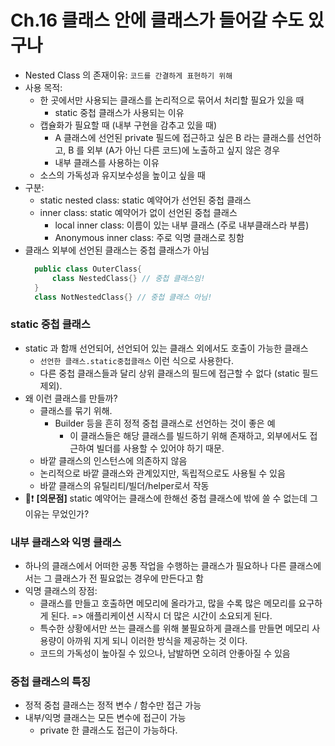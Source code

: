 # Ch.16 클래스 안에 클래스가 들어갈 수도 있구나
- Nested Class 의 존재이유: `코드를 간결하게 표현하기 위해`
- 사용 목적: 
  - 한 곳에서만 사용되는 클래스를 논리적으로 묶어서 처리할 필요가 있을 때
    - static 중첩 클래스가 사용되는 이유
  - 캡슐화가 필요할 때 (내부 구현을 감추고 있을 때)
    - A 클래스에 선언된 private 필드에 접근하고 싶은 B 라는 클래스를 선언하고, B 를 외부 (A가 아닌 다른 코드)에 노출하고 싶지 않은 경우
    - 내부 클래스를 사용하는 이유
  - 소스의 가독성과 유지보수성을 높이고 싶을 때
- 구분:
  - static nested class: static 예약어가 선언된 중첩 클래스
  - inner class: static 예약어가 없이 선언된 중첩 클래스
    - local inner class: 이름이 있는 내부 클래스 (주로 내부클래스라 부름)
    - Anonymous inner class: 주로 익명 클래스로 칭함
- 클래스 외부에 선언된 클래스는 중첩 클래스가 아님
  ```java
    public class OuterClass{
        class NestedClass{} // 중첩 클래스임!
    }
    class NotNestedClass{} // 중첩 클래스 아님!
    ```

### static 중첩 클래스
- static 과 함깨 선언되어, 선언되어 있는 클래스 외에서도 호출이 가능한 클래스
  - `선언한 클래스.static중첩클래스` 이런 식으로 사용한다.
  - 다른 중첩 클래스들과 달리 상위 클래스의 필드에 접근할 수 없다 (static 필드 제외).
- 왜 이런 클래스를 만들까?
  - 클래스를 묶기 위해.
    - Builder 등을 흔히 정적 중첩 클래스로 선언하는 것이 좋은 예
      - 이 클래스들은 해당 클래스를 빌드하기 위해 존재하고, 외부에서도 접근하여 빌더를 사용할 수 있어야 하기 때문.
  - 바깥 클래스의 인스턴스에 의존하지 않음 
  - 논리적으로 바깥 클래스와 관계있지만, 독립적으로도 사용될 수 있음 
  - 바깥 클래스의 유틸리티/빌더/helper로서 작동
- 🚨❗ **[의문점]** static 예약어는 클래스에 한해선 중첩 클래스에 밖에 쓸 수 없는데 그 이유는 무었인가?

### 내부 클래스와 익명 클래스
- 하나의 클래스에서 어떠한 공통 작업을 수행하는 클래스가 필요하나 다른 클래스에서는 그 클래스가 전 필요없는 경우에 만든다고 함
- 익명 클래스의 장점:
  - 클래스를 만들고 호출하면 메모리에 올라가고, 많을 수록 많은 메모리를 요구하게 된다. => 애플리케이션 시작시 더 많은 시간이 소요되게 된다.
  - 특수한 상황에서만 쓰는 클래스를 위해 불필요하게 클래스를 만들면 메모리 사용량이 아까워 지게 되니 이러한 방식을 제공하는 것 이다.
  - 코드의 가독성이 높아질 수 있으나, 남발하면 오히려 안좋아질 수 있음

### 중첩 클래스의 특징
- 정적 중첩 클래스는 정적 변수 / 함수만 접근 가능
- 내부/익명 클래스는 모든 변수에 접근이 가능
  - private 한 클래스도 접근이 가능하다.
